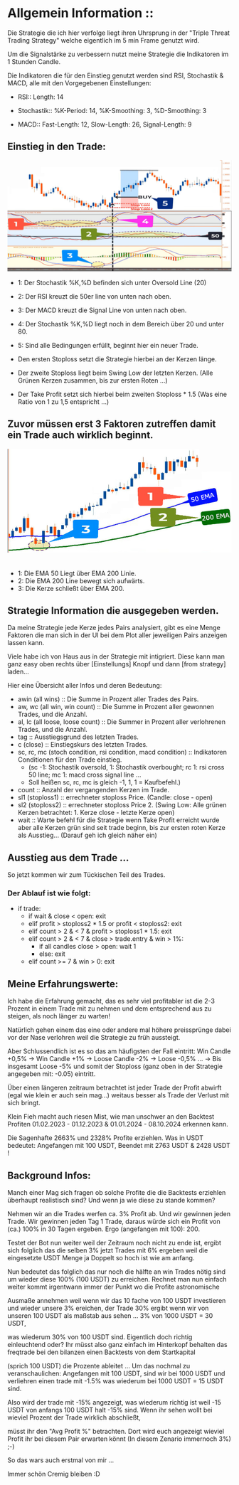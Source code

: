 # Allgemein Information ::

Die Strategie die ich hier verfolge liegt ihren Uhrsprung in der "Triple Threat Trading Strategy" welche eigentlich im 5 min Frame genutzt wird.

Um die Signalstärke zu verbessern nutzt meine Strategie die Indikatoren im 1 Stunden Candle.

Die Indikatoren die für den Einstieg genutzt werden sind RSI, Stochastik & MACD, alle mit den Vorgegebenen Einstellungen:

- RSI:: Length: 14

- Stochastik:: %K-Period: 14, %K-Smoothing: 3, %D-Smoothing: 3

- MACD:: Fast-Length: 12, Slow-Length: 26, Signal-Length: 9

## Einstieg in den Trade:

![Indikatoren1](https://raw.githubusercontent.com/Mastaaa1987/freqtrade-strategie/refs/heads/main/res/freqtrade_indikatoren.jpg)

- 1: Der Stochastik %K,%D befinden sich unter Oversold Line (20)
- 2: Der RSI kreuzt die 50er line von unten nach oben.
- 3: Der MACD kreuzt die Signal Line von unten nach oben.
- 4: Der Stochastik %K,%D liegt noch in dem Bereich über 20 und unter 80.
- 5: Sind alle Bedingungen erfüllt, beginnt hier ein neuer Trade.

- Den ersten Stoploss setzt die Strategie hierbei an der Kerzen länge.
- Der zweite Stoploss liegt beim Swing Low der letzten Kerzen. (Alle Grünen Kerzen zusammen, bis zur ersten Roten ...)
- Der Take Profit setzt sich hierbei beim zweiten Stoploss * 1.5 (Was eine Ratio von 1 zu 1,5 entspricht ...)

## Zuvor müssen erst 3 Faktoren zutreffen damit ein Trade auch wirklich beginnt.

![Indikatoren2](https://raw.githubusercontent.com/Mastaaa1987/freqtrade-strategie/refs/heads/main/res/freqtrade_indikatoren2.jpg)

- 1: Die EMA 50 Liegt über EMA 200 Linie.
- 2: Die EMA 200 Line bewegt sich aufwärts.
- 3: Die Kerze schließt über EMA 200.

## Strategie Information die ausgegeben werden.

Da meine Strategie jede Kerze jedes Pairs analysiert, gibt es eine Menge Faktoren die man sich in der UI bei dem Plot aller jeweiligen Pairs anzeigen lassen kann.

Viele habe ich von Haus aus in der Strategie mit intigriert. Diese kann man ganz easy oben rechts über [Einstellungs] Knopf und dann [from strategy] laden...

Hier eine Übersicht aller Infos und deren Bedeutung:

- awin (all wins) :: Die Summe in Prozent aller Trades des Pairs.
- aw, wc (all win, win count) :: Die Summe in Prozent aller gewonnen Trades, und die Anzahl.
- al, lc (all loose, loose count) :: Die Summer in Prozent aller verlohrenen Trades, und die Anzahl.
- tag :: Ausstiegsgrund des letzten Trades.
- c (close) :: Einstiegskurs des letzten Trades.
- sc, rc, mc (stoch condition, rsi condition, macd condition) :: Indikatoren Conditionen für den Trade einstieg.
    - (sc -1: Stochastik oversold, 1: Stochastik overbought; rc 1: rsi cross 50 line; mc 1: macd cross signal line ...
    - Soll heißen sc, rc, mc is gleich -1, 1, 1 = Kaufbefehl.)
- count :: Anzahl der vergangenden Kerzen im Trade.
- sl1 (stoploss1) :: errechneter stoploss Price. (Candle: close - open)
- sl2 (stoploss2) :: errechneter stoploss Price 2. (Swing Low: Alle grünen Kerzen betrachtet: 1. Kerze close - letzte Kerze open)
- wait :: Warte befehl für die Strategie wenn Take Profit erreicht wurde aber alle Kerzen grün sind seit trade beginn, bis zur ersten roten Kerze als Ausstieg... (Darauf geh ich gleich näher ein)


## Ausstieg aus dem Trade ...

So jetzt kommen wir zum Tückischen Teil des Trades. 

### Der Ablauf ist wie folgt:
- if trade:
   - if wait & close < open: exit
   - elif profit > stoploss2 * 1.5 or profit < stoploss2: exit
   - elif count > 2 & < 7 & profit > stoploss1 * 1.5: exit
   - elif count > 2 & < 7 & close > trade.entry & win > 1%:
       - if all candles close > open: wait 1
       - else: exit
   - elif count >= 7 & win > 0: exit

## Meine Erfahrungswerte:

Ich habe die Erfahrung gemacht, das es sehr viel profitabler ist die 2-3 Prozent in einem Trade mit zu nehmen und dem entsprechend aus zu steigen, als noch länger zu warten!

Natürlich gehen einem das eine oder andere mal höhere preissprünge dabei vor der Nase verlohren weil die Strategie zu früh aussteigt.

Aber Schlussendlich ist es so das am häufigsten der Fall eintritt: Win Candle +0,5% -> Win Candle +1% -> Loose Candle -2% -> Loose -0,5% ... -> Bis insgesamt Loose -5% und somit der Stoploss (ganz oben in der Strategie angegeben mit: -0.05) eintritt. 

Über einen längeren zeitraum betrachtet ist jeder Trade der Profit abwirft (egal wie klein er auch sein mag...) weitaus besser als Trade der Verlust mit sich bringt. 

Klein Fieh macht auch riesen Mist, wie man unschwer an den Backtest Profiten 01.02.2023 - 01.12.2023 & 01.01.2024 - 08.10.2024 erkennen kann.

Die Sagenhafte 2663% und 2328% Profite erziehlen. Was in USDT bedeutet: Angefangen mit 100 USDT, Beendet mit 2763 USDT & 2428 USDT !

## Background Infos:

Manch einer Mag sich fragen ob solche Profite die die Backtests erziehlen überhaupt realistisch sind? Und wenn ja wie diese zu stande kommen?

Nehmen wir an die Trades werfen ca. 3% Profit ab. Und wir gewinnen jeden Trade. Wir gewinnen jeden Tag 1 Trade, daraus würde sich ein Profit von (ca.) 100% in 30 Tagen ergeben. Ergo (angefangen mit 100): 200.

Testet der Bot nun weiter weil der Zeitraum noch nicht zu ende ist, ergibt sich folglich das die selben 3% jetzt Trades mit 6% ergeben weil die eingesetzte USDT Menge ja Doppelt so hoch ist wie am anfang.

Nun bedeutet das folglich das nur noch die hälfte an win Trades nötig sind um wieder diese 100% (100 USDT) zu erreichen. Rechnet man nun einfach weiter kommt irgentwann immer der Punkt wo die Profite astronomische

Ausmaße annehmen weil wenn wir das 10 fache von 100 USDT investieren und wieder unsere 3% ereichen, der Trade 30% ergibt wenn wir von unseren 100 USDT als maßstab aus sehen ... 3% von 1000 USDT = 30 USDT,

was wiederum 30% von 100 USDT sind. Eigentlich doch richtig einleuchtend oder? Ihr müsst also ganz einfach im Hinterkopf behalten das freqtrade bei den bilanzen einen Backtests von dem Startkapital 

(sprich 100 USDT) die Prozente ableitet ... Um das nochmal zu veranschaulichen: Angefangen mit 100 USDT, sind wir bei 1000 USDT und verliehren einen trade mit -1.5% was wiederum bei 1000 USDT = 15 USDT sind.

Also wird der trade mit -15% angezeigt, was wiederum richtig ist weil -15 USDT von anfangs 100 USDT halt -15% sind. Wenn ihr sehen wollt bei wieviel Prozent der Trade wirklich abschließt,

müsst ihr den "Avg Profit %" betrachten. Dort wird euch angezeigt wieviel Profit ihr bei diesem Pair erwarten könnt (In diesem Zenario immernoch 3%) ;-)

So das wars auch erstmal von mir ...

Immer schön Cremig bleiben :D

